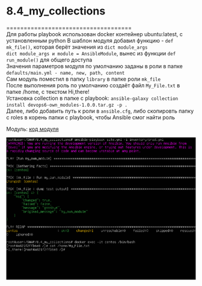 # 8.4_my_collections
====================================</br>
Для работы playbook использован docker контейнер ubuntu:latest, с установленным python
В шаблон модуля добавил функцию - `def mk_file()`, которая берёт значения из `dict module_args` </br>
`dict module_args и module = AnsibleModule`, вынес из функции `def run_module()` для общего доступа </br>
Значения параметров модуля по умолчанию заданы в роли в папке `defaults/main.yml - name, new, path, content` </br>
Сам модуль поместил в папку `library` в папке роли `mk_file` </br>
После выполнения роль по умолчанию создаёт файл `My_File.txt` в папке /home, с текстом Hi,there! </br>
Установка collection в папке с playbook: `ansible-galaxy collection install devops6-own_modules-1.0.0.tar.gz -p .` </br>
Далее, либо добавить путь к роли в `ansible.cfg`, либо скопировть папку с roles в корень папки с playbook, чтобы Ansible смог найти роль</br>


Модуль:  [код модуля](https://github.com/murzinvit/8.4_my_collections/blob/main/ansible_collections/devops6/own_modules/roles/mk_file/library/my_own_module.py) </br>
   
![screen](https://github.com/murzinvit/screen/blob/main/VirtualBox_ubuntu_64_04_08_2021_12_20_04.png) </br>
